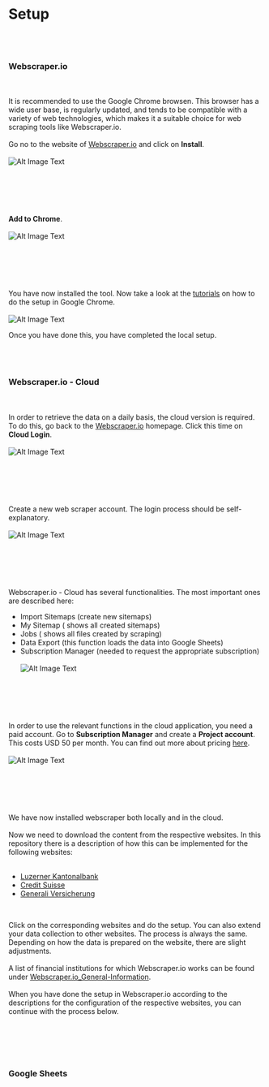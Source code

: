 # Setup

<br><br>

### Webscraper.io
<br><br>
It is recommended to use the Google Chrome browsen. This browser has a wide user base, is regularly updated, and tends to be compatible with a variety of web technologies, which makes it a suitable choice for web scraping tools like Webscraper.io. 
<br><br>
Go no to the website of [Webscraper.io](https://webscraper.io/) and click on **Install**.
<br><br>
![Alt Image Text](./Images/WS_Setup1.png "Setup1")

<br><br><br><br>

**Add to Chrome**.
<br><br>
![Alt Image Text](./Images/WS_Setup2.png "Setup2")

<br><br><br><br>

You have now installed the tool. Now take a look at the [tutorials](https://www.webscraper.io/web-scraper-first-time-install) on how to do the setup in Google Chrome.
<br><br>
![Alt Image Text](./Images/WS_Setup5.png "Setup5")

Once you have done this, you have completed the local setup. 
<br><br><br><br>
### Webscraper.io - Cloud
<br><br>
In order to retrieve the data on a daily basis, the cloud version is required. To do this, go back to the [Webscraper.io](https://webscraper.io/) homepage. Click this time on **Cloud Login**.
<br><br>
![Alt Image Text](./Images/WS_Setup201.png "Setup201")

<br><br><br><br>

Create a new web scraper account. The login process should be self-explanatory.
<br><br>
![Alt Image Text](./Images/WS_Setup202.png "Setup202")

<br><br><br><br>

Webscraper.io - Cloud has several functionalities. The most important ones are described here:
<br>
- Import Sitemaps (create new sitemaps)
- My Sitemap ( shows all created sitemaps)
- Jobs ( shows all files created by scraping)
- Data Export (this function loads the data into Google Sheets)
- Subscription Manager (needed to request the appropriate subscription)
<br><br>
![Alt Image Text](./Images/WS_Setup204.png "Setup204")

<br><br><br><br>

In order to use the relevant functions in the cloud application, you need a paid account. Go to **Subscription Manager** and create a **Project account**. This costs USD 50 per month. You can find out more about pricing [here](0Webscraper.io_General-Information.md).
<br><br>
![Alt Image Text](./Images/WS_Setup203.png "Setup203")


<br><br><br><br>

We have now installed webscraper both locally and in the cloud. 
<br><br>
Now we need to download the content from the respective websites. In this repository there is a description of how this can be implemented for the following websites:
<br><br>
- [Luzerner Kantonalbank](1Webscraper.io_LuzernerKantonalbank.md)
- [Credit Suisse](1Webscraper.io_CreditSuisse.md)
- [Generali Versicherung](1Webscraper.io_Generali.md)
<br>

Click on the corresponding websites and do the setup. You can also extend your data collection to other websites. The process is always the same. Depending on how the data is prepared on the website, there are slight adjustments. 
<br><br>
A list of financial institutions for which Webscraper.io works can be found under [Webscraper.io_General-Information](0Webscraper.io_General-Information.md).
<br><br>
When you have done the setup in Webscraper.io according to the descriptions for the configuration of the respective websites, you can continue with the process below.

<br><br><br><br>

### Google Sheets

